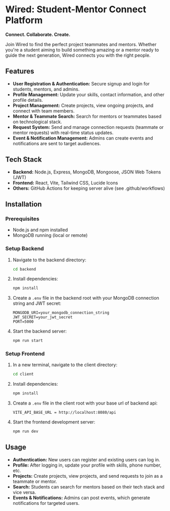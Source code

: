 # Wired: Student-Mentor Connect Platform

**Connect. Collaborate. Create.**

Join Wired to find the perfect project teammates and mentors. Whether you're a student aiming to build something amazing or a mentor ready to guide the next generation, Wired connects you with the right people.

## Features

- **User Registration & Authentication:** Secure signup and login for students, mentors, and admins.
- **Profile Management:** Update your skills, contact information, and other profile details.
- **Project Management:** Create projects, view ongoing projects, and connect with team members.
- **Mentor & Teammate Search:** Search for mentors or teammates based on technological stack.
- **Request System:** Send and manage connection requests (teammate or mentor requests) with real-time status updates.
- **Event & Notification Management:** Admins can create events and notifications are sent to target audiences.

## Tech Stack

- **Backend:** Node.js, Express, MongoDB, Mongoose, JSON Web Tokens (JWT)
- **Frontend:** React, Vite, Tailwind CSS, Lucide Icons
- **Others:** GitHub Actions for keeping server alive (see .github/workflows)

## Installation

### Prerequisites

- Node.js and npm installed
- MongoDB running (local or remote)

### Setup Backend

1. Navigate to the backend directory:
   ```bash
   cd backend
   ```
2. Install dependencies:
   ```bash
   npm install
   ```
3. Create a `.env` file in the backend root with your MongoDB connection string and JWT secret:
   ```
   MONGODB_URI=your_mongodb_connection_string
   JWT_SECRET=your_jwt_secret
   PORT=5000
   ```
4. Start the backend server:
   ```bash
   npm run start
   ```

### Setup Frontend

1. In a new terminal, navigate to the client directory:
   ```bash
   cd client
   ```
2. Install dependencies:
   ```bash
   npm install
   ```
3. Create a `.env` file in the client root with your base url of backend api:
   ```
   VITE_API_BASE_URL = http://localhost:8080/api
   ```
4. Start the frontend development server:
   ```bash
   npm run dev
   ```

## Usage

- **Authentication:** New users can register and existing users can log in.
- **Profile:** After logging in, update your profile with skills, phone number, etc.
- **Projects:** Create projects, view projects, and send requests to join as a teammate or mentor.
- **Search:** Students can search for mentors based on their tech stack and vice versa.
- **Events & Notifications:** Admins can post events, which generate notifications for targeted users.


